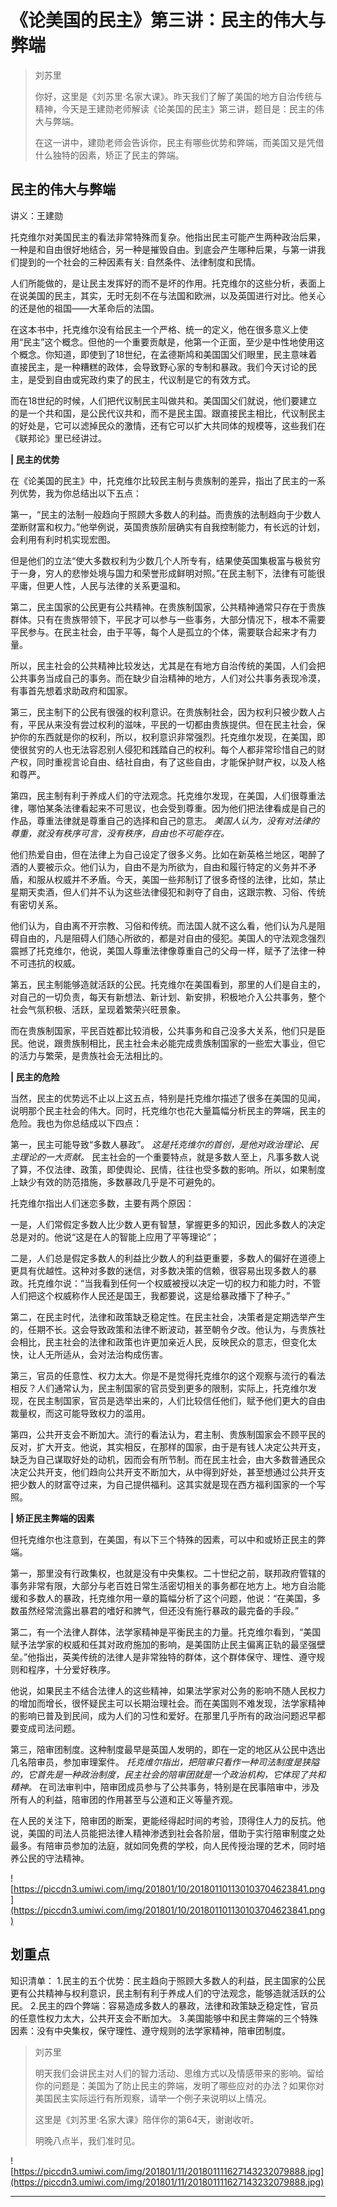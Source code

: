 # 《论美国的民主》第三讲：民主的伟大与弊端

> 刘苏里
> 
> 你好，这里是《刘苏里·名家大课》。昨天我们了解了美国的地方自治传统与精神，今天是王建勋老师解读《论美国的民主》第三讲，题目是：民主的伟大与弊端。
> 
> 在这一讲中，建勋老师会告诉你，民主有哪些优势和弊端，而美国又是凭借什么独特的因素，矫正了民主的弊端。

## 民主的伟大与弊端

讲义：王建勋

托克维尔对美国民主的看法非常特殊而复杂。他指出民主可能产生两种政治后果，一种是和自由很好地结合，另一种是摧毁自由。到底会产生哪种后果，与第一讲我们提到的一个社会的三种因素有关: 自然条件、法律制度和民情。

人们所能做的，是让民主发挥好的而不是坏的作用。托克维尔的这些分析，表面上在说美国的民主，其实，无时无刻不在与法国和欧洲，以及英国进行对比。他关心的还是他的祖国——大革命后的法国。

在这本书中，托克维尔没有给民主一个严格、统一的定义，他在很多意义上使用“民主”这个概念。但他的一个重要贡献是，他第一个正面，至少是中性地使用这个概念。你知道，即使到了18世纪，在孟德斯鸠和美国国父们眼里，民主意味着直接民主，是一种糟糕的政体，会导致野心家的专制和暴政。我们今天讨论的民主，是受到自由或宪政约束了的民主，代议制是它的有效方式。

而在18世纪的时候，人们把代议制民主叫做共和。美国国父们就说，他们要建立的是一个共和国，是公民代议共和，而不是民主国。跟直接民主相比，代议制民主的好处是，它可以滤掉民众的激情，还有它可以扩大共同体的规模等，这些我们在《联邦论》里已经讲过。

 **| 民主的优势**

在《论美国的民主》中，托克维尔比较民主制与贵族制的差异，指出了民主的一系列优势，我为你总结出以下五点：

第一，“民主的法制一般趋向于照顾大多数人的利益。而贵族的法制趋向于少数人垄断财富和权力。”他举例说，英国贵族阶层确实有自我控制能力，有长远的计划，会利用有利时机实现宏图。

但是他们的立法“使大多数权利为少数几个人所专有，结果使英国集极富与极贫穷于一身，穷人的悲惨处境与国力和荣誉形成鲜明对照。”在民主制下，法律有可能很平庸，但更人性，人民与法律的关系更温和。

第二，民主国家的公民更有公共精神。在贵族制国家，公共精神通常只存在于贵族群体。只有在贵族带领下，平民才可以参与一些事务，大部分情况下，根本不需要平民参与。在民主社会，由于平等，每个人是孤立的个体，需要联合起来才有力量。

所以，民主社会的公共精神比较发达，尤其是在有地方自治传统的美国，人们会把公共事务当成自己的事务。而在缺少自治精神的地方，人们对公共事务表现冷漠，有事首先想着求助政府和国家。

第三，民主制下的公民有很强的权利意识。在贵族制社会，因为权利只被少数人占有，平民从来没有尝过权利的滋味，平民的一切都由贵族提供。但在民主社会，保护你的东西就是你的权利，所以，权利意识非常强烈。托克维尔发现，在美国，即使很贫穷的人也无法容忍别人侵犯和践踏自己的权利。每个人都非常珍惜自己的财产权，同时重视言论自由、结社自由，有了这些自由，才能保护财产权，以及人格和尊严。

第四，民主制有利于养成人们的守法观念。托克维尔发现，在美国，人们很尊重法律，哪怕某条法律看起来不可思议，也会受到尊重。因为他们把法律看成是自己的作品，尊重法律就是尊重自己的选择和自己的意志。 *美国人认为，没有对法律的尊重，就没有秩序可言，没有秩序，自由也不可能存在。*

他们热爱自由，但在法律上为自己设定了很多义务。比如在新英格兰地区，喝醉了酒的人要被示众。他们认为，自由不是为所欲为，自由和履行特定的义务并不矛盾，和服从权威并不矛盾。今天，美国一些邦制订了很多奇怪的法律，比如，禁止星期天卖酒，但人们并不认为这些法律侵犯和剥夺了自由，这跟宗教、习俗、传统有密切关系。

他们认为，自由离不开宗教、习俗和传统。而法国人就不这么看，他们认为凡是阻碍自由的，凡是阻碍人们随心所欲的，都是对自由的侵犯。美国人的守法观念强烈震撼了托克维尔，他说，美国人尊重法律像尊重自己的父母一样，赋予了法律一种不可违抗的权威。

第五，民主制能够造就活跃的公民。托克维尔在美国看到，那里的人们是自主的，对自己的一切负责，每天有新想法、新计划、新安排，积极地介入公共事务，整个社会气氛积极、活跃，呈现着繁荣兴旺景象。

而在贵族制国家，平民百姓都比较消极，公共事务和自己没多大关系，他们只是臣民。他说，跟贵族制相比，民主社会未必能完成贵族制国家的一些宏大事业，但它的活力与繁荣，是贵族社会无法相比的。

 **| 民主的危险**

当然，民主的优势远不止以上这五点，特别是托克维尔描述了很多在美国的见闻，说明那个民主社会的伟大。同时，托克维尔也花大量篇幅分析民主的弊端，民主的危险。我也为你总结成以下四点：

第一，民主可能导致“多数人暴政”。 *这是托克维尔的首创，是他对政治理论、民主理论的一大贡献。* 民主社会的一个重要特点，就是多数人至上，凡事多数人说了算，不仅法律、政策，即使舆论、民情，往往也受多数的影响。所以，如果制度上缺少有效的防范措施，多数暴政几乎是不可避免的。       

托克维尔指出人们迷恋多数，主要有两个原因：

一是，人们常假定多数人比少数人更有智慧，掌握更多的知识，因此多数人的决定总是对的。他说“这是在人的智能上应用了平等理论”；

二是，人们总是假定多数人的利益比少数人的利益更重要，多数人的偏好在道德上更具有优越性。这种对多数的迷信，对多数决策的信赖，很容易出现多数人的暴政。托克维尔说：“当我看到任何一个权威被授以决定一切的权力和能力时，不管人们把这个权威称作人民还是国王，我都要说，这是给暴政播下了种子。”

第二，在民主时代，法律和政策缺乏稳定性。在民主社会，决策者是定期选举产生的，任期不长。这会导致政策和法律不断波动，甚至朝令夕改。他认为，与贵族社会相比，民主社会的法律和政策也许更加亲近人民，反映民众的意志，但变化太快，让人无所适从，会对法治构成伤害。

第三，官员的任意性、权力太大。你是不是觉得托克维尔的这个观察与流行的看法相反？人们通常认为，民主制国家的官员受到更多的限制，实际上，托克维尔发现，在民主制国家，官员是选举出来的，人们比较信任他们，赋予他们更大的自由裁量权，而这可能导致权力的滥用。

第四，公共开支会不断加大。流行的看法认为，君主制、贵族制国家会不顾平民的反对，扩大开支。他说，其实相反，在那样的国家，由于是有钱人决定公共开支，缺乏为自己谋取好处的动机，因而会有所节制。而在民主社会，由大多数普通民众决定公共开支，他们趋向公共开支不断加大，从中得到好处，甚至想通过公共开支把少数人的财富夺过来，为自己提供福利。这其实就是现在西方福利国家的一个写照。

 **| 矫正民主弊端的因素**

但托克维尔也注意到，在美国，有以下三个特殊的因素，可以中和或矫正民主的弊端。

第一，那里没有行政集权，也就是没有中央集权。二十世纪之前，联邦政府管辖的事务非常有限，大部分与老百姓日常生活密切相关的事务都在地方上。地方自治能缓和多数人的暴政，托克维尔用一章的篇幅分析了这个问题，他说：“在美国，多数虽然经常流露出暴君的嗜好和脾气，但还没有施行暴政的最完备的手段。”

第二，有一个法律人群体，法学家精神是平衡民主的力量。托克维尔看到，“美国赋予法学家的权威和任其对政府施加的影响，是美国防止民主偏离正轨的最坚强壁垒。”他指出，英美传统的法律人是非常独特的群体，这个群体保守、理性、遵守规则和程序，十分爱好秩序。

他说，如果民主不结合法律人的这些精神，如果法学家对公务的影响不随人民权力的增加而增长，很怀疑民主可以长期治理社会。而在美国则不难发现，法学家精神的影响已普及到民间，成为人们的习性和爱好。在那里几乎所有的政治问题迟早都要变成司法问题。

第三，陪审团制度。这种制度最早是英国人发明的，即在一定的地区从公民中选出几名陪审员，参加审理案件。 *托克维尔指出，把陪审只看作一种司法制度是狭隘的，它首先是一种政治制度，民主社会的陪审团就是一个政治机构，它体现了共和精神。* 在司法审判中，陪审团成员参与了公共事务，特别是在民事陪审中，涉及所有人的利益，陪审团的作用甚至与公道和正义等量齐观。

在人民的关注下，陪审团的断案，更能经得起时间的考验，顶得住人力的反抗。他说，美国的司法人员能把法律人精神渗透到社会各阶层，借助于实行陪审制度之处最多。有陪审员参加的法庭，就如同免费的学校，向人民传授治理的艺术，同时培养公民的守法精神。

![https://piccdn3.umiwi.com/img/201801/10/201801101130103704623841.png](https://piccdn3.umiwi.com/img/201801/10/201801101130103704623841.png)

## 划重点

知识清单：
1.民主的五个优势：民主趋向于照顾大多数人的利益，民主国家的公民更有公共精神与权利意识，民主制有利于养成人们的守法观念，能够造就活跃的公民。
2.民主的四个弊端：容易造成多数人的暴政，法律和政策缺乏稳定性，官员的任意性权力太大，公共开支会不断加大。
3.美国能够中和民主弊端的三个特殊因素：没有中央集权，保守理性、遵守规则的法学家精神，陪审团制度。

> 刘苏里
> 
> 明天我们会讲民主对人们的智力活动、思维方式以及情感带来的影响。留给你的问题是：美国为了防止民主的弊端，发明了哪些应对的办法？如果你对美国民主实际运行有所观察，请举一个例子来说明以上情况。
> 
> 这里是《刘苏里·名家大课》陪伴你的第64天，谢谢收听。
> 
> 明晚八点半，我们准时见。

![https://piccdn3.umiwi.com/img/201801/11/201801111627143232079888.jpg](https://piccdn3.umiwi.com/img/201801/11/201801111627143232079888.jpg)

---
